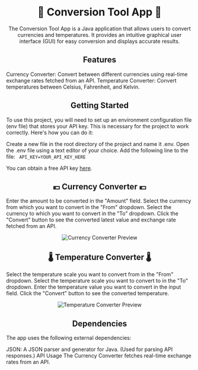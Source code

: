 <h1 align="center">💸 Conversion Tool App 💸</h1>

<p align="center">
The Conversion Tool App is a Java application that allows users to convert currencies and temperatures. It provides an intuitive graphical user interface (GUI) for easy conversion and displays accurate results.
</p>

<h2 align="center"> Features </h2>

<p>Currency Converter: Convert between different currencies using real-time exchange rates fetched from an API.
Temperature Converter: Convert temperatures between Celsius, Fahrenheit, and Kelvin.
</p>

<h2 align="center"> Getting Started </h2>
<p>
To use this project, you will need to set up an environment configuration file (env file) that stores your API key. This is necessary for the project to work correctly. Here's how you can do it:

Create a new file in the root directory of the project and name it .env.
Open the .env file using a text editor of your choice.
Add the following line to the file:
<code>
API_KEY=YOUR_API_KEY_HERE
</code>

You can obtain a free API key [here](https://app.exchangerate-api.com/).
</p>



<h2 align="center"> 💶 Currency Converter 💶 </h2>

Enter the amount to be converted in the "Amount" field.
Select the currency from which you want to convert in the "From" dropdown.
Select the currency to which you want to convert in the "To" dropdown.
Click the "Convert" button to see the converted latest value and exchange rate fetched from an API.

<p align="center">
  <img src="https://media.giphy.com/media/6Yw3kg6lu02j5HI9kC/giphy.gif" alt="Currency Converter Preview">
</p>

<h2 align="center"> 🌡️ Temperature Converter 🌡️ </h2>

Select the temperature scale you want to convert from in the "From" dropdown.
Select the temperature scale you want to convert to in the "To" dropdown.
Enter the temperature value you want to convert in the input field.
Click the "Convert" button to see the converted temperature.

<p align="center">
  <img src="https://media.giphy.com/media/nw0nRsOpBEtO3pja8d/giphy.gif" alt="Temperature Converter Preview">
</p>

<h2 align="center"> Dependencies </h2>

The app uses the following external dependencies:

JSON: A JSON parser and generator for Java. (Used for parsing API responses.)
API Usage
The Currency Converter fetches real-time exchange rates from an API.
